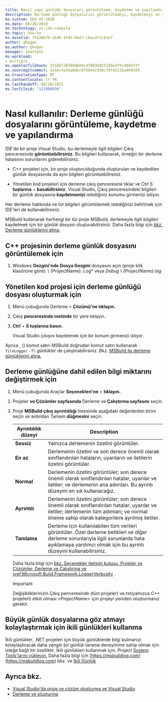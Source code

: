 ```yaml
---
title: Nasıl yapı günlüğü dosyaları görüntüleme, kaydetme ve yapılandırma | Microsoft Docs
description: Derleme günlüğü dosyalarını görüntülemeyi, kaydetmeyi ve yapılandırmayı öğrenin. Bu dosyalar, derleme hatasıyla ilgili sorunları giderme gibi görevler için yararlı bilgiler sağlar.
ms.custom: SEO-VS-2020
ms.date: 08/28/2019
ms.technology: vs-ide-compile
ms.topic: how-to
ms.assetid: 75d38b76-26d6-4f43-bbe7-cbacd7cc81e7
author: ghogen
ms.author: ghogen
manager: jmartens
ms.workload:
- multiple
ms.openlocfilehash: 3316bf26f660b04c4f003b02523be3f9c408e73f
ms.sourcegitcommit: 42aec4a2ea6dec67dbe4c93bcf0fa1116a4b93d9
ms.translationtype: MT
ms.contentlocale: tr-TR
ms.lasthandoff: 08/26/2021
ms.locfileid: "122980936"
---
```

# <a name="how-to-view-save-and-configure-build-log-files"></a>Nasıl kullanılır: Derleme günlüğü dosyalarını görüntüleme, kaydetme ve yapılandırma

IDE'de bir proje Visual Studio, bu derlemeyle ilgili bilgileri Çıkış penceresinde **görüntüebilirsiniz.** Bu bilgileri kullanarak, örneğin bir derleme hatasının sorunlarını giderebilirsiniz.

- C++ projeleri için, bir proje oluşturulduğunda oluşturulan ve kaydedilen günlük dosyasında da aynı bilgileri görüntüebilirsiniz. 

- Yönetilen kod projeleri için derleme çıkış penceresine tıklar ve Ctrl S **tuşlarına** + **basabilirsiniz.** Visual Studio, Çıkış penceresindeki bilgileri bir günlük dosyasına **kaydetmenizi** istediğiniz konumu girmenizi istiyor.

Her derleme hakkında ne tür bilgileri görüntülemek istediğinizi belirtmek için IDE'leri de kullanabilirsiniz.

MSBuild kullanarak herhangi bir tür proje MSBuild, derlemeyle ilgili bilgileri kaydetmek için bir günlük dosyası oluşturabilirsiniz. Daha fazla bilgi için [bkz. Derleme günlüklerini alma.](../msbuild/obtaining-build-logs-with-msbuild.md)

## <a name="to-view-the-build-log-file-for-a-c-project"></a>C++ projesinin derleme günlük dosyasını görüntülemek için

1. Windows **Gezgini'nde** **Dosya Gezgini** dosyasını açın (proje kök klasörüne göre):  \\ {ProjectName}. Log* veya *Debug \\ {ProjectName}.log*

## <a name="to-create-a-build-log-file-for-a-managed-code-project"></a>Yönetilen kod projesi için derleme günlüğü dosyası oluşturmak için

1. Menü çubuğunda Derleme   >  **Çözümü'ne tıklayın.**

2. Çıkış **penceresinde metinde** bir yere tıklayın.

3. **Ctrl** + **S tuşlarına basın.**

   Visual Studio çıkışını kaydetmek için bir konum girmenizi istiyor.

Ayrıca , () komut satırı MSBuild doğrudan komut satırı kullanarak `-fileLogger` `-fl` günlükler de çalıştırabilirsiniz. Bkz. [MSBuild ile derleme günlüklerini alma.](../msbuild/obtaining-build-logs-with-msbuild.md)

## <a name="to-change-the-amount-of-information-included-in-the-build-log"></a>Derleme günlüğüne dahil edilen bilgi miktarını değiştirmek için

1. Menü çubuğunda Araçlar **Seçenekleri'ne**  >  **tıklayın.**

2. Projeler **ve Çözümler sayfasında** Derleme ve **Çalıştırma sayfasını** seçin.

3. Proje **MSBuild çıkış ayrıntılılığı** listesinde aşağıdaki değerlerden birini seçin ve ardından Tamam **düğmesini** seçin.

    |Ayrıntılılık düzeyi|Description|
    | - |-----------------|
    |**Sessiz**|Yalnızca derlemenin özetini görüntüler.|
    |**En az**|Derlemenin özetini ve son derece önemli olarak sınıflandırılan hataların, uyarıların ve iletilerin özetini görüntüler.|
    |**Normal**|Derlemenin özetini görüntüler; son derece önemli olarak sınıflandırılan hatalar, uyarılar ve iletiler; ve derlemenin ana adımları. Bu ayrıntı düzeyini en sık kullanacağız.|
    |**Ayrıntılı**|Derlemenin özetini görüntüler; son derece önemli olarak sınıflandırılan hatalar, uyarılar ve iletiler; derlemenin tüm adımları; ve normal öneme sahip olarak kategorilere ayrılmış iletiler.|
    |**Tanılama**|Derleme için kullanılabilen tüm verileri görüntüler. Özel derleme betikleri ve diğer derleme sorunlarıyla ilgili sorunlarda hata ayıklamaya yardımcı olmak için bu ayrıntı düzeyini kullanabilirsiniz.|

     Daha fazla bilgi için [bkz. Seçenekler iletişim kutusu, Projeler ve Çözümler, Derleme ve Çalıştırma ve](../ide/reference/options-dialog-box-projects-and-solutions-build-and-run.md) <xref:Microsoft.Build.Framework.LoggerVerbosity> .

    > [!IMPORTANT]
    > Değişikliklerinizin Çıkış penceresinde (tüm projeler)  ve.txt(yalnızca C++ projeleri) etkili olması *\<ProjectName> için* projeyi yeniden oluşturmanız gerekir.

## <a name="use-binary-logs-to-make-it-easier-to-browse-large-log-files"></a>Büyük günlük dosyalarına göz atmayı kolaylaştırmak için ikili günlükleri kullanma

İkili günlükler, .NET projeleri için büyük günlüklerde bilgi bulmanızı kolaylaştıracak daha zengin bir günlük tarama deneyimine sahip olmak için isteğe bağlı bir özelliktir. İkili günlükleri kullanmak için, Project [System Tools'larını yükleyin.](https://marketplace.visualstudio.com/items?itemName=VisualStudioProductTeam.ProjectSystemTools) Daha fazla bilgi için [https://msbuildlog.com](https://msbuildlog.com) bkz. ve [İkili Günlük](https://github.com/microsoft/msbuild/blob/master/documentation/wiki/Binary-Log.md)

## <a name="see-also"></a>Ayrıca bkz.

- [Visual Studio'da proje ve çözüm oluşturma ve Visual Studio](../ide/building-and-cleaning-projects-and-solutions-in-visual-studio.md)
- [Derleme ve oluşturma](../ide/compiling-and-building-in-visual-studio.md)
